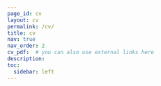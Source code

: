 ```yaml
---
page_id: cv
layout: cv
permalink: /cv/
title: cv
nav: true
nav_order: 2
cv_pdf:  # you can also use external links here
description:
toc:
  sidebar: left
---
```


